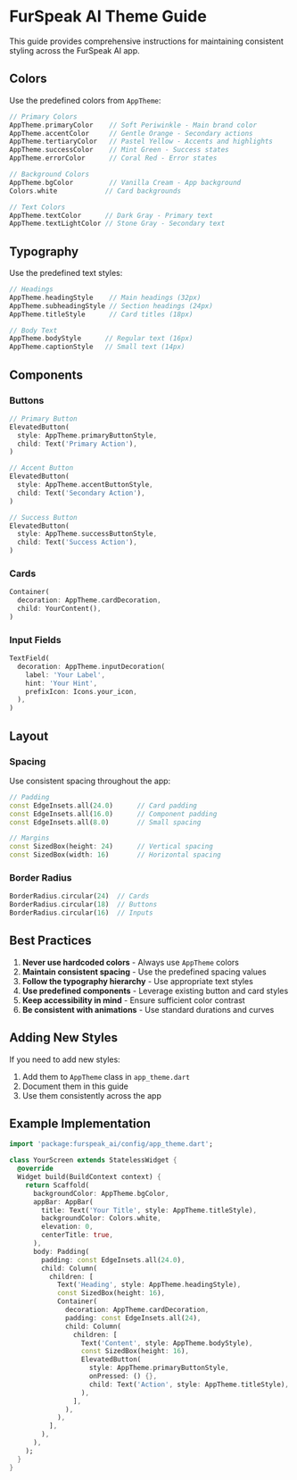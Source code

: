 # FurSpeak AI Theme Guide

This guide provides comprehensive instructions for maintaining consistent styling across the FurSpeak AI app.

## Colors

Use the predefined colors from `AppTheme`:

```dart
// Primary Colors
AppTheme.primaryColor    // Soft Periwinkle - Main brand color
AppTheme.accentColor     // Gentle Orange - Secondary actions
AppTheme.tertiaryColor   // Pastel Yellow - Accents and highlights
AppTheme.successColor    // Mint Green - Success states
AppTheme.errorColor      // Coral Red - Error states

// Background Colors
AppTheme.bgColor         // Vanilla Cream - App background
Colors.white            // Card backgrounds

// Text Colors
AppTheme.textColor      // Dark Gray - Primary text
AppTheme.textLightColor // Stone Gray - Secondary text
```

## Typography

Use the predefined text styles:

```dart
// Headings
AppTheme.headingStyle    // Main headings (32px)
AppTheme.subheadingStyle // Section headings (24px)
AppTheme.titleStyle      // Card titles (18px)

// Body Text
AppTheme.bodyStyle      // Regular text (16px)
AppTheme.captionStyle   // Small text (14px)
```

## Components

### Buttons

```dart
// Primary Button
ElevatedButton(
  style: AppTheme.primaryButtonStyle,
  child: Text('Primary Action'),
)

// Accent Button
ElevatedButton(
  style: AppTheme.accentButtonStyle,
  child: Text('Secondary Action'),
)

// Success Button
ElevatedButton(
  style: AppTheme.successButtonStyle,
  child: Text('Success Action'),
)
```

### Cards

```dart
Container(
  decoration: AppTheme.cardDecoration,
  child: YourContent(),
)
```

### Input Fields

```dart
TextField(
  decoration: AppTheme.inputDecoration(
    label: 'Your Label',
    hint: 'Your Hint',
    prefixIcon: Icons.your_icon,
  ),
)
```

## Layout

### Spacing

Use consistent spacing throughout the app:

```dart
// Padding
const EdgeInsets.all(24.0)      // Card padding
const EdgeInsets.all(16.0)      // Component padding
const EdgeInsets.all(8.0)       // Small spacing

// Margins
const SizedBox(height: 24)      // Vertical spacing
const SizedBox(width: 16)       // Horizontal spacing
```

### Border Radius

```dart
BorderRadius.circular(24)  // Cards
BorderRadius.circular(18)  // Buttons
BorderRadius.circular(16)  // Inputs
```

## Best Practices

1. **Never use hardcoded colors** - Always use `AppTheme` colors
2. **Maintain consistent spacing** - Use the predefined spacing values
3. **Follow the typography hierarchy** - Use appropriate text styles
4. **Use predefined components** - Leverage existing button and card styles
5. **Keep accessibility in mind** - Ensure sufficient color contrast
6. **Be consistent with animations** - Use standard durations and curves

## Adding New Styles

If you need to add new styles:

1. Add them to `AppTheme` class in `app_theme.dart`
2. Document them in this guide
3. Use them consistently across the app

## Example Implementation

```dart
import 'package:furspeak_ai/config/app_theme.dart';

class YourScreen extends StatelessWidget {
  @override
  Widget build(BuildContext context) {
    return Scaffold(
      backgroundColor: AppTheme.bgColor,
      appBar: AppBar(
        title: Text('Your Title', style: AppTheme.titleStyle),
        backgroundColor: Colors.white,
        elevation: 0,
        centerTitle: true,
      ),
      body: Padding(
        padding: const EdgeInsets.all(24.0),
        child: Column(
          children: [
            Text('Heading', style: AppTheme.headingStyle),
            const SizedBox(height: 16),
            Container(
              decoration: AppTheme.cardDecoration,
              padding: const EdgeInsets.all(24),
              child: Column(
                children: [
                  Text('Content', style: AppTheme.bodyStyle),
                  const SizedBox(height: 16),
                  ElevatedButton(
                    style: AppTheme.primaryButtonStyle,
                    onPressed: () {},
                    child: Text('Action', style: AppTheme.titleStyle),
                  ),
                ],
              ),
            ),
          ],
        ),
      ),
    );
  }
}
``` 